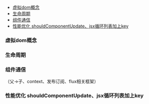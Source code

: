 <!-- TOC -->

- [虚拟dom概念](#虚拟dom概念)
- [生命周期](#生命周期)
- [组件通信](#组件通信)
- [性能优化 shouldComponentUpdate、jsx循环列表加上key](#性能优化-shouldcomponentupdatejsx循环列表加上key)

<!-- /TOC -->

### 虚拟dom概念
### 生命周期
### 组件通信
（父->子、context、发布订阅、flux相关框架）
### 性能优化 shouldComponentUpdate、jsx循环列表加上key